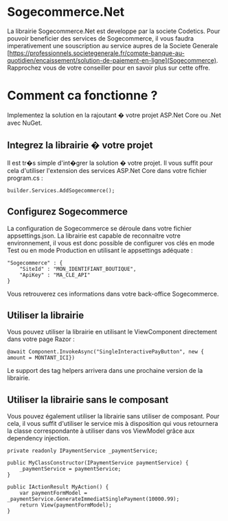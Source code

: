# Sogecommerce.Net

La librairie Sogecommerce.Net est developpe par la societe Codetics. Pour pouvoir beneficier des services de Sogecommerce, il vous faudra imperativement une souscription au service aupres de la Societe Generale [https://professionnels.societegenerale.fr/compte-banque-au-quotidien/encaissement/solution-de-paiement-en-ligne](Sogecommerce). Rapprochez vous de votre conseiller pour en savoir plus sur cette offre.

# Comment ca fonctionne ?

Implementez la solution en la rajoutant � votre projet ASP.Net Core ou .Net avec NuGet.

## Integrez la librairie � votre projet

Il est tr�s simple d'int�grer la solution � votre projet. Il vous suffit pour cela d'utiliser l'extension des services ASP.Net Core dans votre fichier program.cs :

```
builder.Services.AddSogecommerce();

```

## Configurez Sogecommerce

La configuration de Sogecommerce se déroule dans votre fichier appsettings.json. La librairie est capable de reconnaitre votre environnement, il vous est donc possible de configurer vos clés en mode Test ou en mode Production en utilisant le appsettings adéquate :


```
"Sogecommerce" : {
	"SiteId" : "MON_IDENTIFIANT_BOUTIQUE",
	"ApiKey" : "MA_CLE_API"
}

```

Vous retrouverez ces informations dans votre back-office Sogecommerce. 

## Utiliser la librairie

Vous pouvez utiliser la librairie en utilisant le ViewComponent directement dans votre page Razor : 

```
@await Component.InvokeAsync("SingleInteractivePayButton", new { amount = MONTANT_ICI})

```

Le support des tag helpers arrivera dans une prochaine version de la librairie.

## Utiliser la librairie sans le composant


Vous pouvez également utiliser la librairie sans utiliser de composant. Pour cela, il vous suffit d'utiliser le service mis à disposition qui vous retournera la classe correspondante à utiliser dans vos ViewModel grâce aux dependency injection.

```
private readonly IPaymentService _paymentService;

public MyClassConstructor(IPaymentService paymentService) {
	_paymentService = paymentService;
}

public IActionResult MyAction() {
	var paymentFormModel = _paymentService.GenerateImmediatSinglePayment(10000.99);
	return View(paymentFormModel);
}

```